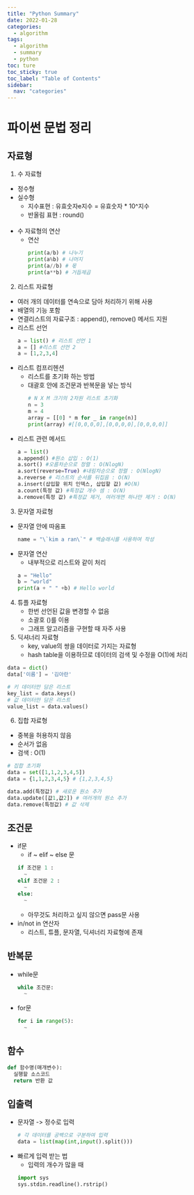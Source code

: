 ```yaml
---
title: "Python Summary"
date: 2022-01-28
categories:
  - algorithm
tags:
  - algorithm
  - summary
  - python
toc: ture
toc_sticky: true
toc_label: "Table of Contents"
sidebar:
  nav: "categories"
---
```


# 파이썬 문법 정리

## 자료형
1. 수 자료형

- 정수형
- 실수형
  - 지수표현 : 유효숫자e지수 = 유효숫자 * 10^지수
  - 반올림 표현 : round()
<br><br>
- 수 자료형의 연산
  - 연산
    ```python
    print(a/b) # 나누기
    print(a%b) # 나머지
    print(a//b) # 몫
    print(a**b) # 거듭제곱
    ```

2. 리스트 자료형
- 여러 개의 데이터를 연속으로 담아 처리하기 위해 사용
- 배열의 기능 포함
- 연결리스트의 자료구조 : append(), remove() 메서드 지원
- 리스트 선언
  ```python
  a = list() # 리스트 선언 1
  a = [] #리스트 선언 2
  a = [1,2,3,4]
  ```
- 리스트 컴프리헨션
  - 리스트를 초기화 하는 방법
  - 대괄호 안에 조건문과 반복문을 넣는 방식
    ```python
    # N X M 크기의 2차원 리스트 초기화
    n = 3
    m = 4
    array = [[0] * m for _ in range(n)]
    print(array) #[[0,0,0,0],[0,0,0,0],[0,0,0,0]]
    ```
- 리스트 관련 메서드
  ```python
  a = list()
  a.append() #원소 삽입 : O(1)
  a.sort() #오름차순으로 정렬 : O(NlogN)
  a.sort(reverse=True) #내림차순으로 정렬 : O(NlogN)
  a.reverse # 리스트의 순서를 뒤집음 : O(N)
  a.insert(삽입할 위치 인덱스, 삽입할 값) #O(N)
  a.count(특정 값) #특정값 개수 셈 : O(N)
  a.remove(특정 값) #특정값 제거, 여러개면 하나만 제거 : O(N)
  ```
3. 문자열 자료형
- 문자열 안에 따옴표
  ```python
  name = "\`kim a ran\`" # 백슬래시를 사용하여 작성
  ```
- 문자열 연산
  - 내부적으로 리스트와 같이 처리
  ```python
  a = "Hello"
  b = "world"
  print(a + " " +b) # Hello world
  ```
4. 튜플 자료형
   - 한번 선언된 값을 변경할 수 없음
   - 소괄호 ()를 이용
   - 그래프 알고리즘을 구현할 때 자주 사용
5. 딕셔너리 자료형
   - key, value의 쌍을 데이터로 가지는 자료형
   - hash table을 이용하므로 데이터의 검색 및 수정을 O(1)에 처리
  ```python
  data = dict()
  data['이름'] = '김아란'

  # 키 데이터만 담은 리스트
  key_list = data.keys()
  # 값 데이터만 담은 리스트
  value_list = data.values()
  ```
6. 집합 자료형
- 중복을 허용하지 않음
- 순서가 없음
- 검색 : O(1)
```python
# 집합 초기화
data = set([1,1,2,3,4,5]) 
data = {1,1,2,3,4,5} # {1,2,3,4,5}

data.add(특정값) # 새로운 원소 추가
data.update([값1,값2]) # 여러개의 원소 추가
data.remove(특정값) # 값 삭제
```

## 조건문
- if문
  - if ~ elif ~ else 문
  ```python
  if 조건문 1 :
    ~
  elif 조건문 2 :
    ~
  else:
    ~
  ```
  - 아무것도 처리하고 싶지 않으면 pass문 사용
- in/not in 연산자
  - 리스트, 튜플, 문자열, 딕셔너리 자료형에 존재

## 반복문
- while문
  ```python
  while 조건문:
    ~
  ```
- for문
  ```python
  for i in range(5):
    ~
  ```

## 함수
```python
def 함수명(매개변수):
  실행할 소스코드
  return 반환 값
```

## 입출력
- 문자열 -> 정수로 입력
  ```python
  # 각 데이터를 공백으로 구분하여 입력
  data = list(map(int,input().split())) 
  ```
- 빠르게 입력 받는 법
  - 입력의 개수가 많을 때
  ```python
  import sys
  sys.stdin.readline().rstrip()
  ```
